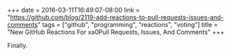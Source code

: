 +++
date = 2016-03-11T16:49:07-08:00
link = "https://github.com/blog/2119-add-reactions-to-pull-requests-issues-and-comments"
tags = ["github", "programming", "reactions", "voting"]
title = "New GitHub Reactions For xa0Pull Requests, Issues, And Comments"
+++

Finally.
